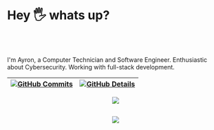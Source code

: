 <h1>Hey 🖐️ whats up?</h1>
<br><br>
<p> I'm Ayron, a Computer Technician and Software Engineer. Enthusiastic about Cybersecurity. Working with full-stack development.</p>

| [![GitHub Commits](http://github-profile-summary-cards.vercel.app/api/cards/productive-time?username=ayronribeiro&theme=dracula&utcOffset=-3)](https://github.com/vn7n24fzkq/github-profile-summary-cards) | [![GitHub Details](http://github-profile-summary-cards.vercel.app/api/cards/profile-details?username=ayronribeiro&theme=dracula)](https://github.com/vn7n24fzkq/github-profile-summary-cards) |  
| ----------- | ----------- |

<div align="center">
<a href="https://skillicons.dev">
  <img src="https://skillicons.dev/icons?i=git,vscode,javascript,typescript,css,html,react,next,tailwind,sass,nodejs,express,figma,github,linux,postman,styledcomponents,vercel,bootstrap,mongodb,postgres" />
</a>
<br />
</div>

## 
<div align="center">
  <img src="https://github-profile-trophy.vercel.app/?username=ayronribeiro&row=1&column=6&theme=dracula&margin-w=15&margin-h=15"/>
</div>
